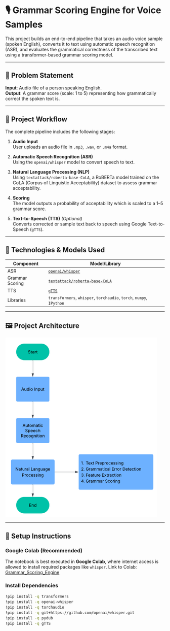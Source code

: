 # 🎙️ Grammar Scoring Engine for Voice Samples

This project builds an end-to-end pipeline that takes an audio voice sample (spoken English), converts it to text using automatic speech recognition (ASR), and evaluates the grammatical correctness of the transcribed text using a transformer-based grammar scoring model.

---

## 📌 Problem Statement

**Input**: Audio file of a person speaking English.  
**Output**: A grammar score (scale: 1 to 5) representing how grammatically correct the spoken text is.

---

## 🚀 Project Workflow

The complete pipeline includes the following stages:

1. **Audio Input**  
   User uploads an audio file in `.mp3`, `.wav`, or `.m4a` format.

2. **Automatic Speech Recognition (ASR)**  
   Using the `openai/whisper` model to convert speech to text.

3. **Natural Language Processing (NLP)**  
   Using `textattack/roberta-base-CoLA`, a RoBERTa model trained on the CoLA (Corpus of Linguistic Acceptability) dataset to assess grammar acceptability.

4. **Scoring**  
   The model outputs a probability of acceptability which is scaled to a 1–5 grammar score.

5. **Text-to-Speech (TTS)** *(Optional)*  
   Converts corrected or sample text back to speech using Google Text-to-Speech (`gTTS`).

---

## 🧠 Technologies & Models Used

| Component | Model/Library |
|----------|----------------|
| ASR | [`openai/whisper`](https://github.com/openai/whisper) |
| Grammar Scoring | [`textattack/roberta-base-CoLA`](https://huggingface.co/textattack/roberta-base-CoLA) |
| TTS | [`gTTS`](https://pypi.org/project/gTTS/) |
| Libraries | `transformers`, `whisper`, `torchaudio`, `torch`, `numpy`, `IPython` |

---

## 🖼️ Project Architecture

![Workflow Diagram](workflowDiagram.png)

---

## 🔧 Setup Instructions

### Google Colab (Recommended)
The notebook is best executed in **Google Colab**, where internet access is allowed to install required packages like `whisper`.
Link to Colab: [Grammar_Scoring_Engine](https://colab.research.google.com/drive/10uqAzc0KVCZz-JxftDk7NQrflmdNvFIg?usp=sharing)


### Install Dependencies
```bash
!pip install -q transformers
!pip install -q openai-whisper
!pip install -q torchaudio
!pip install -q git+https://github.com/openai/whisper.git
!pip install -q pydub
!pip install -q gTTS
